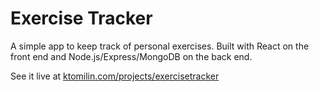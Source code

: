 # Exercise Tracker

A simple app to keep track of personal exercises. Built with React on the front end and Node.js/Express/MongoDB on the back end. 

See it live at [ktomilin.com/projects/exercisetracker](https://ktomilin.com/projects/exercisetracker/)
